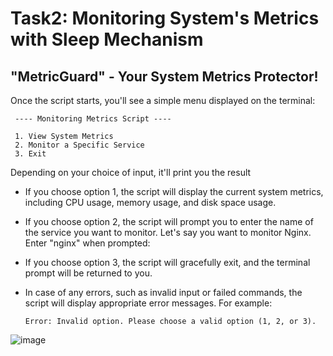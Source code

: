 # Task2: Monitoring System's Metrics with Sleep Mechanism

## "MetricGuard" - Your System Metrics Protector!

Once the script starts, you'll see a simple menu displayed on the terminal:
  ```
   ---- Monitoring Metrics Script ----

   1. View System Metrics
   2. Monitor a Specific Service
   3. Exit
   ```

Depending on your choice of input, it'll print you the result

- If you choose option 1, the script will display the current system metrics, including CPU usage, memory usage, and disk space usage.
- If you choose option 2, the script will prompt you to enter the name of the service you want to monitor. Let's say you want to monitor Nginx. Enter "nginx" when prompted:
- If you choose option 3, the script will gracefully exit, and the terminal prompt will be returned to you.
- In case of any errors, such as invalid input or failed commands, the script will display appropriate error messages. For example:

   ```
   Error: Invalid option. Please choose a valid option (1, 2, or 3).
   ```

![image](https://github.com/sakshirathoree/BashBlaze-7-Days-of-Bash-Scripting-Challenge/assets/67737704/e2e0683e-7a2d-41e7-b741-e651b05ffbd6)

